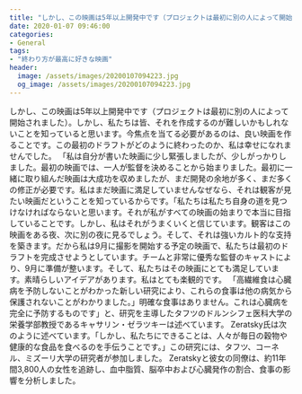 ```yaml
---
title: "しかし、この映画は5年以上開発中です（プロジェクトは最初に別の人によって開始されました）。"
date: 2020-01-07 09:46:00
categories:
- General
tags:
- "終わり方が最高に好きな映画"
header:
  image: /assets/images/20200107094223.jpg
  og_image: /assets/images/20200107094223.jpg
---
```


しかし、この映画は5年以上開発中です（プロジェクトは最初に別の人によって開始されました）。しかし、私たちは皆、それを作成するのが難しいかもしれないことを知っていると思います。今焦点を当てる必要があるのは、良い映画を作ることです。この最初のドラフトがどのように終わったのか、私は幸せになれませんでした。 「私は自分が書いた映画に少し緊張しましたが、少しがっかりしました。最初の映画では、一人が監督を決めることから始まりました。最初に一緒に取り組んだ映画は大成功を収めましたが、まだ開発の余地が多く、まだ多くの修正が必要です。私はまだ映画に満足していませんなぜなら、それは観客が見たい映画だということを知っているからです。「私たちは私たち自身の道を見つけなければならないと思います。それが私がすべての映画の始まりで本当に目指していることです。しかし、私はそれがうまくいくと信じています。観客はこの映画をある夜、次に別の夜に見るでしょう。そして、それは強いカルト的な支持を築きます。だから私は9月に撮影を開始する予定の映画で、私たちは最初のドラフトを完成させようとしています。チームと非常に優秀な監督のキャストにより、9月に準備が整います。そして、私たちはその映画にとても満足しています。素晴らしいアイデアがあります。私はとても楽観的です。 「高繊維食は心臓病を予防しないことがわかった新しい研究により、これらの食事は他の病気から保護されないことがわかりました。」明確な食事はありません。これは心臓病を完全に予防するものです」と、研究を主導したタフツのドルンシフェ医科大学の栄養学部教授であるキャサリン・ゼラツキーは述べています。 Zeratsky氏は次のように述べています。「しかし、私たちにできることは、人々が毎日の穀物や健康的な食品を食べるのを手伝うことです。」この研究には、タフツ、コーネル、ミズーリ大学の研究者が参加しました。 Zeratskyと彼女の同僚は、約11年間3,800人の女性を追跡し、血中脂質、脳卒中および心臓発作の割合、食事の影響を分析しました。
